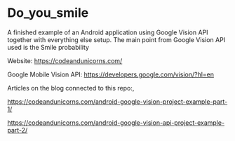 # Do_you_smile
A finished example of an Android application using Google Vision API together with everything else setup. The main point from Google Vision API used is the Smile probability

Website: https://codeandunicorns.com/

Google Mobile Vision API: https://developers.google.com/vision/?hl=en

Articles on the blog connected to this repo:,

https://codeandunicorns.com/android-google-vision-project-example-part-1/

https://codeandunicorns.com/android-google-vision-api-project-example-part-2/
